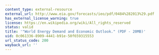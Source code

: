 ```yaml
---
content_type: external-resource
external_url: http://www.eia.gov/forecasts/ieo/pdf/0484%282013%29.pdf
has_external_license_warning: true
license: https://en.wikipedia.org/wiki/All_rights_reserved
status: valid
title: '"World Energy Demand and Economic Outlook." (PDF - 20MB)'
uid: 0c061336-8909-4441-b91e-50f659315553
url_status_code: 200
wayback_url: ''
---
```

